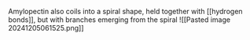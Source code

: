 Amylopectin also coils into a spiral shape, held together with [[hydrogen bonds]], but with branches emerging from the spiral
![[Pasted image 20241205061525.png]]